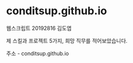 # conditsup.github.io

웹스크립트 20192816 김도엽 



제 스킬과 프로젝트 5가지, 희망 직무를 적어보았습니다.

주소 - conditsup.github.io